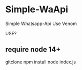 # Simple-WaApi
Simple Whatsapp-Api Use Venom

USE?

require node 14+
-
gitclone
npm install
node index.js
